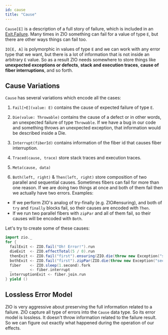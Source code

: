 ```yaml
---
id: cause
title: "Cause"
---
```


`Cause[E]` is a description of a full story of failure, which is included in an [Exit.Failure](exit.md). Many times in ZIO something can fail for a value of type `E`, but there are other ways things can fail too.

`IO[E, A]` is polymorphic in values of type `E` and we can work with any error type that we want, but there is a lot of information that is not inside an arbitrary `E` value. So as a result ZIO needs somewhere to store things like **unexpected exceptions or defects**, **stack and execution traces**, **cause of fiber interruptions**, and so forth.

## Cause Variations
`Cause` has several variations which encode all the cases:

1. `Fail[+E](value: E)` contains the cause of expected failure of type `E`.

2. `Die(value: Throwable)` contains the cause of a defect or in other words, an unexpected failure of type `Throwable`. If we have a bug in our code and something throws an unexpected exception, that information would be described inside a Die.

3. `Interrupt(fiberId)` contains information of the fiber id that causes fiber interruption.

4. `Traced(cause, trace)` store stack traces and execution traces.

5. `Meta(cause, data)`

6. `Both(left, right)` & `Then(left, right)` store composition of two parallel and sequential causes. Sometimes fibers can fail for more than one reason. If we are doing two things at once and both of them fail then we actually have two errors. Examples:
  + If we perform ZIO's analog of try-finally (e.g. ZIO#ensuring), and both of `try` and `finally` blocks fail, so their causes are encoded with `Then`.
  + If we run two parallel fibers with `zipPar` and all of them fail, so their causes will be encoded with `Both`.

Let's try to create some of these causes:

```scala mdoc:silent
import zio._
for {
  failExit <- ZIO.fail("Oh! Error!").run
  dieExit  <- ZIO.effectTotal(5 / 0).run
  thenExit <- ZIO.fail("first").ensuring(ZIO.die(throw new Exception("second"))).run
  bothExit <- ZIO.fail("first").zipPar(ZIO.die(throw new Exception("second"))).run
  fiber    <- ZIO.sleep(1.second).fork
  _        <- fiber.interrupt
  interruptionExit <- fiber.join.run
} yield ()
```

## Lossless Error Model
ZIO is very aggressive about preserving the full information related to a failure. ZIO capture all type of errors into the `Cause` data type. So its error model is lossless. It doesn't throw information related to the failure result. So we can figure out exactly what happened during the operation of our effects.


